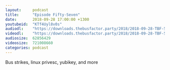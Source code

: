 ```yaml
---
layout:     podcast
title:      "Episode Fifty-Seven"
date:       2018-09-28 17:00:00 +1300
youtubeid:  "KTf4Uyl8v0s"
audiodl:    "https://downloads.thebusfactor.party/2018/2018-09-28-TBF-57.mp3"
videodl:    "https://downloads.thebusfactor.party/2018/2018-09-28-TBF-57.mp4"
audiosize:  62856429
videosize:  721008660
categories: podcast
---
```

Bus strikes, linux privesc, yubikey, and more
